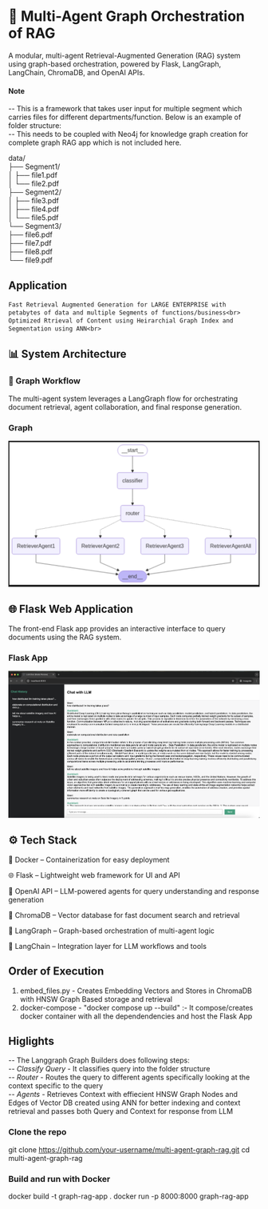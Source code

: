
# 🚀 Multi-Agent Graph Orchestration of RAG
A modular, multi-agent Retrieval-Augmented Generation (RAG) system using graph-based orchestration, powered by Flask, LangGraph, LangChain, ChromaDB, and OpenAI APIs.

#### Note 
-- This is a framework that takes user input for multiple segment which carries files for different departments/function. Below is an example of folder structure: <br>
-- This needs to be coupled with Neo4j for knowledge graph creation for complete graph RAG app which is not included here. <br>

data/ \
├── Segment1/ \
│ ├── file1.pdf \
│ └── file2.pdf \
├── Segment2/ \
│ ├── file3.pdf \
│ ├── file4.pdf \
│ └── file5.pdf \
└── Segment3/ \
├── file6.pdf \
├── file7.pdf \
├── file8.pdf \
└── file9.pdf<br>

## Application
    Fast Retrieval Augmented Generation for LARGE ENTERPRISE with petabytes of data and multiple Segments of functions/business<br>
    Optimized Rtrieval of Content using Heirarchial Graph Index and Segmentation using ANN<br>

## 📊 System Architecture
### 🧠 Graph Workflow
The multi-agent system leverages a LangGraph flow for orchestrating document retrieval, agent collaboration, and final response generation.

### Graph

![alt text](Graph.png)


## 🌐 Flask Web Application
The front-end Flask app provides an interactive interface to query documents using the RAG system.

### Flask App

![alt text](App.png)

## ⚙️ Tech Stack
🐳 Docker – Containerization for easy deployment

🌐 Flask – Lightweight web framework for UI and API

🧠 OpenAI API – LLM-powered agents for query understanding and response generation

🧬 ChromaDB – Vector database for fast document search and retrieval

🔁 LangGraph – Graph-based orchestration of multi-agent logic

🔗 LangChain – Integration layer for LLM workflows and tools


## Order of Execution 
1. embed_files.py -  Creates Embedding Vectors and Stores in ChromaDB with HNSW Graph Based storage and retrieval<br>
2. docker-compose - "docker compose up --build" :- It compose/creates docker container with all the dependendencies and host the Flask App<br>

## Higlights
-- The Langgraph Graph Builders does following steps:<br>
    -- *Classify Query* - It classifies query into the folder structure<br>
    -- *Router* - Routes the query to different agents specifically looking at the context specific to the query<br>
    -- *Agents* - Retrieves Context with effiecient HNSW Graph Nodes and Edges of Vector DB created using ANN for better indexing and context retrieval and passes both Query and Context for response from LLM<br>

### Clone the repo
git clone https://github.com/your-username/multi-agent-graph-rag.git
cd multi-agent-graph-rag 

### Build and run with Docker
docker build -t graph-rag-app .
docker run -p 8000:8000 graph-rag-app

